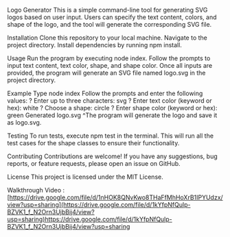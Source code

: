Logo Generator 
This is a simple command-line tool for generating SVG logos based on user input. 
Users can specify the text content, colors, and shape of the logo, and the tool will generate the corresponding SVG file.

Installation 
Clone this repository to your local machine. 
Navigate to the project directory. 
Install dependencies by running npm install. 

Usage 
Run the program by executing node index. 
Follow the prompts to input text content, text color, shape, and shape color. 
Once all inputs are provided, the program will generate an SVG file named logo.svg in the project directory.

Example 
Type node index 
Follow the prompts and enter the following values:
? Enter up to three characters: svg 
? Enter text color (keyword or hex): white 
? Choose a shape: circle 
? Enter shape color (keyword or hex): green 
Generated logo.svg 
^The program will generate the logo and save it as logo.svg.

Testing 
To run tests, execute npm test in the terminal. 
This will run all the test cases for the shape classes to ensure their functionality.

Contributing 
Contributions are welcome! If you have any suggestions, bug reports, or feature requests, please open an issue on GitHub.

License 
This project is licensed under the MIT License.


Walkthrough Video : [https://drive.google.com/file/d/1nHOK8QNvKwo8THaFfMhHoXrB1IPYUdzx/view?usp=sharing](https://drive.google.com/file/d/1kYfpNfQulp-BZVK1_f_N2Orn3UjbBij4/view?usp=sharing)https://drive.google.com/file/d/1kYfpNfQulp-BZVK1_f_N2Orn3UjbBij4/view?usp=sharing
